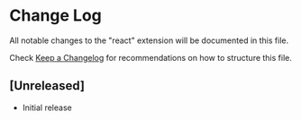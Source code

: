 # Change Log

All notable changes to the "react" extension will be documented in this file.

Check [Keep a Changelog](http://keepachangelog.com/) for recommendations on how to structure this file.

## [Unreleased]

- Initial release